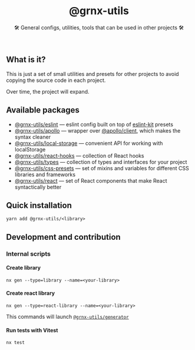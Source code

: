<h1 align="center">
@grnx-utils
</h1>
<p align="center">
    🛠️ General configs, utilities, tools that can be used in other projects 🛠️
<p>
<br/>

## What is it?

This is just a set of small utilities and presets for other
projects to avoid copying the source code in each project.

Over time, the project will expand.
<br/>

## Available packages

- [@grnx-utils/eslint](./packages/eslint)  &mdash; eslint config built on top of [eslint-kit](https://github.com/eslint-kit/eslint-kit) presets
- [@grnx-utils/apollo](./packages/apollo) &mdash; wrapper over [@apollo/client](https://www.apollographql.com/docs/react/), which makes the syntax cleaner
- [@grnx-utils/local-storage](./packages/local-storage) &mdash; convenient API for working with localStorage
- [@grnx-utils/react-hooks](./packages/react-hooks) &mdash; collection of React hooks
- [@grnx-utils/types](./packages/types) &mdash; collection of types and interfaces for your project
- [@grnx-utils/css-presets](./packages/css-presets) &mdash; set of mixins and variables for different CSS libraries and frameworks
- [@grnx-utils/react](./packages/react) &mdash; set of React components that make React syntactically better


## Quick installation

```
yarn add @grnx-utils/<library>
```

## Development and contribution

### Internal scripts

#### Create library

```shell
nx gen --type=library --name=<your-library>
```

#### Create react library

```shell
nx gen --type=react-library --name=<your-library>
```

This commands will launch [`@grnx-utils/generator`](./tools/generator)

#### Run tests with Vitest

```shell
nx test
```
